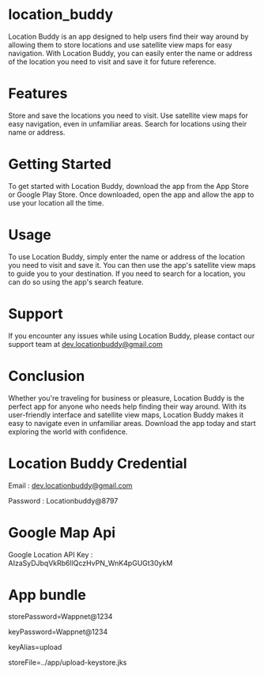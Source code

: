 # location_buddy

Location Buddy is an app designed to help users find their way around by allowing them to store locations and use satellite view maps for easy navigation. With Location Buddy, you can easily enter the name or address of the location you need to visit and save it for future reference.

# Features

Store and save the locations you need to visit.
Use satellite view maps for easy navigation, even in unfamiliar areas.
Search for locations using their name or address.

# Getting Started

To get started with Location Buddy, download the app from the App Store or Google Play Store. Once downloaded, open the app and allow the app to use your location all the time.

# Usage

To use Location Buddy, simply enter the name or address of the location you need to visit and save it. You can then use the app's satellite view maps to guide you to your destination. If you need to search for a location, you can do so using the app's search feature.

# Support

If you encounter any issues while using Location Buddy, please contact our support team at dev.locationbuddy@gmail.com

# Conclusion

Whether you're traveling for business or pleasure, Location Buddy is the perfect app for anyone who needs help finding their way around. With its user-friendly interface and satellite view maps, Location Buddy makes it easy to navigate even in unfamiliar areas. Download the app today and start exploring the world with confidence.

# Location Buddy Credential

Email : dev.locationbuddy@gmail.com

Password : Locationbuddy@8797

# Google Map Api

Google Location API Key : AIzaSyDJbqVkRb6llQczHvPN_WnK4pGUGt30ykM

# App bundle

storePassword=Wappnet@1234

keyPassword=Wappnet@1234

keyAlias=upload

storeFile=../app/upload-keystore.jks

